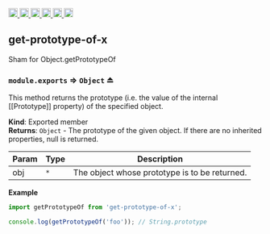 <a
  href="https://travis-ci.org/Xotic750/get-prototype-of-x"
  title="Travis status">
<img
  src="https://travis-ci.org/Xotic750/get-prototype-of-x.svg?branch=master"
  alt="Travis status" height="18">
</a>
<a
  href="https://david-dm.org/Xotic750/get-prototype-of-x"
  title="Dependency status">
<img src="https://david-dm.org/Xotic750/get-prototype-of-x/status.svg"
  alt="Dependency status" height="18"/>
</a>
<a
  href="https://david-dm.org/Xotic750/get-prototype-of-x?type=dev"
  title="devDependency status">
<img src="https://david-dm.org/Xotic750/get-prototype-of-x/dev-status.svg"
  alt="devDependency status" height="18"/>
</a>
<a
  href="https://badge.fury.io/js/get-prototype-of-x"
  title="npm version">
<img src="https://badge.fury.io/js/get-prototype-of-x.svg"
  alt="npm version" height="18">
</a>
<a
  href="https://www.jsdelivr.com/package/npm/get-prototype-of-x"
  title="jsDelivr hits">
<img src="https://data.jsdelivr.com/v1/package/npm/get-prototype-of-x/badge?style=rounded"
  alt="jsDelivr hits" height="18">
</a>
<a
  href="https://bettercodehub.com/results/Xotic750/get-prototype-of-x"
  title="bettercodehub score">
<img src="https://bettercodehub.com/edge/badge/Xotic750/get-prototype-of-x?branch=master"
  alt="bettercodehub score" height="18">
</a>

<a name="module_get-prototype-of-x"></a>

## get-prototype-of-x

Sham for Object.getPrototypeOf

<a name="exp_module_get-prototype-of-x--module.exports"></a>

### `module.exports` ⇒ <code>Object</code> ⏏

This method returns the prototype (i.e. the value of the internal [[Prototype]] property)
of the specified object.

**Kind**: Exported member  
**Returns**: <code>Object</code> - The prototype of the given object. If there are no inherited properties, null is returned.

| Param | Type            | Description                                   |
| ----- | --------------- | --------------------------------------------- |
| obj   | <code>\*</code> | The object whose prototype is to be returned. |

**Example**

```js
import getPrototypeOf from 'get-prototype-of-x';

console.log(getPrototypeOf('foo')); // String.prototype
```
